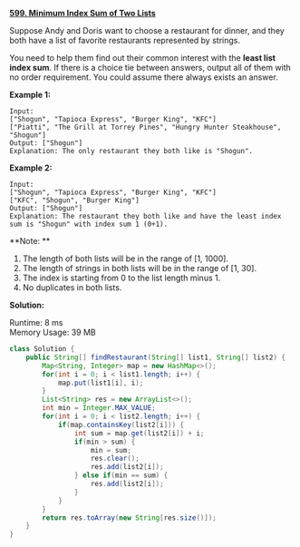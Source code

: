 **[599. Minimum Index Sum of Two Lists](https://leetcode.com/problems/minimum-index-sum-of-two-lists/)**

Suppose Andy and Doris want to choose a restaurant for dinner, and they both have a list of favorite restaurants represented by strings.

You need to help them find out their common interest with the **least list index sum**. If there is a choice tie between answers, output all of them with no order requirement. You could assume there always exists an answer.

**Example 1:**
```
Input:
["Shogun", "Tapioca Express", "Burger King", "KFC"]
["Piatti", "The Grill at Torrey Pines", "Hungry Hunter Steakhouse", "Shogun"]
Output: ["Shogun"]
Explanation: The only restaurant they both like is "Shogun".
```

**Example 2:**
```
Input:
["Shogun", "Tapioca Express", "Burger King", "KFC"]
["KFC", "Shogun", "Burger King"]
Output: ["Shogun"]
Explanation: The restaurant they both like and have the least index sum is "Shogun" with index sum 1 (0+1).
```

**Note: **

1. The length of both lists will be in the range of [1, 1000].
2. The length of strings in both lists will be in the range of [1, 30].
3. The index is starting from 0 to the list length minus 1.
4. No duplicates in both lists.

**Solution:**

Runtime: 8 ms<br/>
Memory Usage: 39 MB

```java
class Solution {
    public String[] findRestaurant(String[] list1, String[] list2) {
        Map<String, Integer> map = new HashMap<>();        
        for(int i = 0; i < list1.length; i++) {
            map.put(list1[i], i);
        }
        List<String> res = new ArrayList<>();
        int min = Integer.MAX_VALUE;
        for(int i = 0; i < list2.length; i++) {
            if(map.containsKey(list2[i])) {
                int sum = map.get(list2[i]) + i;
                if(min > sum) {
                    min = sum;
                    res.clear();
                    res.add(list2[i]);
                } else if(min == sum) {
                    res.add(list2[i]);
                }
            }
        }
        return res.toArray(new String[res.size()]);
    }
}
```